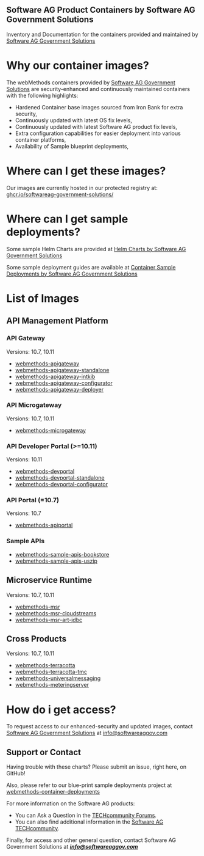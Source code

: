 ## Software AG Product Containers by Software AG Government Solutions

Inventory and Documentation for the containers provided and maintained by [Software AG Government Solutions](https://www.softwareaggov.com/)

# Why our container images?

The webMethods containers provided by [Software AG Government Solutions](https://www.softwareaggov.com/) are security-enhanced and continuously maintained containers with the following highlights:

- Hardened Container base images sourced from Iron Bank for extra security,
- Continuously updated with latest OS fix levels,
- Continuously updated with latest Software AG product fix levels,
- Extra configuration capabilities for easier deployment into various container platforms,
- Availability of Sample blueprint deployments,

# Where can I get these images?

Our images are currently hosted in our protected registry at: 
[ghcr.io/softwareag-government-solutions/](https://github.com/orgs/softwareag-government-solutions/packages)

# Where can I get sample deployments?

Some sample Helm Charts are provided at [Helm Charts by Software AG Government Solutions](https://softwareag-government-solutions.github.io/saggov-helm-charts/)

Some sample deployment guides are available at [Container Sample Deployments by Software AG Government Solutions](https://github.com/softwareag-government-solutions/webmethods-container-deployments)

# List of Images

## API Management Platform

### API Gateway

Versions: 10.7, 10.11

- [webmethods-apigateway](https://github.com/orgs/softwareag-government-solutions/packages/container/package/webmethods-apigateway)
- [webmethods-apigateway-standalone](https://github.com/orgs/softwareag-government-solutions/packages/container/package/webmethods-apigateway-standalone)
- [webmethods-apigateway-intkib](https://github.com/orgs/softwareag-government-solutions/packages/container/package/webmethods-apigateway-intkib)
- [webmethods-apigateway-configurator](https://github.com/orgs/softwareag-government-solutions/packages/container/package/webmethods-apigateway-configurator)
- [webmethods-apigateway-deployer](https://github.com/orgs/softwareag-government-solutions/packages/container/package/webmethods-apigateway-deployer)

### API Microgateway

Versions: 10.7, 10.11

- [webmethods-microgateway](https://github.com/orgs/softwareag-government-solutions/packages/container/package/webmethods-microgateway)

### API Developer Portal (>=10.11)

Versions: 10.11

- [webmethods-devportal](https://github.com/orgs/softwareag-government-solutions/packages/container/package/webmethods-devportal)
- [webmethods-devportal-standalone](https://github.com/orgs/softwareag-government-solutions/packages/container/package/webmethods-devportal-standalone)
- [webmethods-devportal-configurator](https://github.com/orgs/softwareag-government-solutions/packages/container/package/webmethods-devportal-configurator)

### API Portal (=10.7)

Versions: 10.7

- [webmethods-apiportal](https://github.com/orgs/softwareag-government-solutions/packages/container/package/webmethods-apiportal)

### Sample APIs

- [webmethods-sample-apis-bookstore](https://github.com/orgs/softwareag-government-solutions/packages/container/package/webmethods-sample-apis-bookstore)
- [webmethods-sample-apis-uszip](https://github.com/orgs/softwareag-government-solutions/packages/container/package/webmethods-sample-apis-uszip)

## Microservice Runtime

Versions: 10.7, 10.11

- [webmethods-msr](https://github.com/orgs/softwareag-government-solutions/packages/container/package/webmethods-msr)
- [webmethods-msr-cloudstreams](https://github.com/orgs/softwareag-government-solutions/packages/container/package/webmethods-msr-cloudstreams)
- [webmethods-msr-art-jdbc](https://github.com/orgs/softwareag-government-solutions/packages/container/package/webmethods-msr-art-jdbc)

## Cross Products

Versions: 10.7, 10.11

- [webmethods-terracotta](https://github.com/orgs/softwareag-government-solutions/packages/container/package/webmethods-terracotta)
- [webmethods-terracotta-tmc](https://github.com/orgs/softwareag-government-solutions/packages/container/package/webmethods-terracotta-tmc)
- [webmethods-universalmessaging](https://github.com/orgs/softwareag-government-solutions/packages/container/package/webmethods-universalmessaging)
- [webmethods-meteringserver](https://github.com/orgs/softwareag-government-solutions/packages/container/package/webmethods-meteringserver)

# How do i get access?

To request access to our enhanced-security and updated images, contact [Software AG Government Solutions](https://www.softwareaggov.com/) at [info@softwareaggov.com](mailto:info@softwareaggov.com)

## Support or Contact

Having trouble with these charts? Please submit an issue, right here, on GitHub!

Also, please refer to our blue-print sample deployments project at [webmethods-container-deployments](https://github.com/softwareag-government-solutions/webmethods-container-deployments)

For more information on the Software AG products:
 - You can Ask a Question in the [TECHcommunity Forums](http://tech.forums.softwareag.com).
 - You can also find additional information in the [Software AG TECHcommunity](http://techcommunity.softwareag.com).

Finally, for access and other general question, contact Software AG Government Solutions at ***info@softwareaggov.com***
